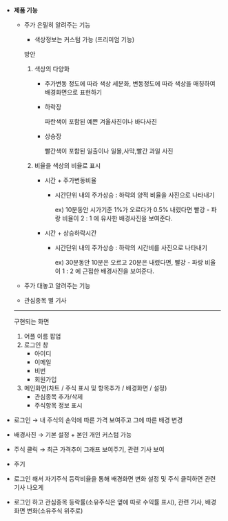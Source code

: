 - **제품 기능**
    - 주가 은밀히 알려주는 기능
        - 색상정보는 커스텀 가능 (프리미엄 기능)
        
        방안
        
        1. 색상의 다양화
            - 주가변동 정도에 따라 색상 세분화, 변동정도에 따라 색상을 매칭하여 배경화면으로 표현하기
            - 하락장
                
                파란색이 포함된 예쁜 겨울사진이나 바다사진
                
            - 상승장
                
                빨간색이 포함된 일출이나 일몰,사막,빨간 과일 사진
                
        2. 비율을 색상의 비율로 표시
            - 시간 + 주가변동비율
                - 시간단위 내의 주가상승 : 하락의 양적 비율을 사진으로 나타내기
                    
                    ex) 10분동안 시가기준 1%가 오르다가 0.5% 내렸다면 빨강 - 파랑 비율이 2 : 1 에 유사한 배경사진을 보여준다.
                    
            - 시간 + 상승하락시간
                - 시간단위 내의 주가상승 : 하락의 시간비를 사진으로 나타내기
                    
                    ex) 30분동안 10분은 오르고 20분은 내렸다면, 빨강 - 파랑 비율이 1 : 2 에 근접한 배경사진을 보여준다.
                    
    - 주가 대놓고 알려주는 기능
    - 관심종목 별 기사
    
    ---
    
    구현되는 화면
    
    1. 어플 이름 팝업
    2. 로그인 창
        - 아이디
        - 이메일
        - 비번
        - 회원가입
    3. 메인화면(차트 / 주식 표시 및 항목추가 / 배경화면 / 설정)
        - 관심종목 추가/삭제
        - 주식항목 정보 표시
    
- 로그인 → 내 주식의 손익에 따른 가격 보여주고 그에 따른 배경 변경
- 배경사진 → 기본 설정 + 본인 개인 커스텀 가능
- 주식 클릭 → 최근 가격추이 그래프 보여주기, 관련 기사 보여
- 주기

- 로그인 해서 자기주식 등락비율을 통해 배경화면 변화 설정 및  주식 클릭하면 관련기사 나오게

- 로그인 하고 관심종목 등락률(소유주식은 옆에 따로 수익률 표시), 관련 기사, 배경화면 변화(소유주식 위주로)
